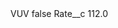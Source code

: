 <?xml version="1.0" encoding="UTF-8"?>
<CustomMetadata xmlns="http://soap.sforce.com/2006/04/metadata" xmlns:xsi="http://www.w3.org/2001/XMLSchema-instance" xmlns:xsd="http://www.w3.org/2001/XMLSchema">
    <label>VUV</label>
    <protected>false</protected>
    <values>
        <field>Rate__c</field>
        <value xsi:type="xsd:double">112.0</value>
    </values>
</CustomMetadata>
